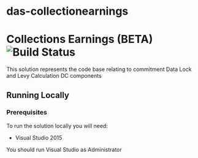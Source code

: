 # das-collectionearnings 

# Collections Earnings (BETA)   ![Build Status](https://sfa-gov-uk.visualstudio.com/_apis/public/build/definitions/c39e0c0b-7aff-4606-b160-3566f3bbce23/126/badge)

This solution represents the code base relating to commitment Data Lock and Levy Calculation DC components

## Running Locally

### Prerequisites

To run the solution locally you will need:
* Visual Studio 2015

You should run Visual Studio as Administrator


